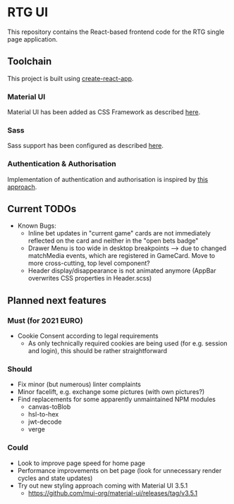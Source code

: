 # RTG UI

This repository contains the React-based frontend code for the RTG single page application.

## Toolchain

This project is built using [create-react-app](https://github.com/facebookincubator/create-react-app).

### Material UI

Material UI has been added as CSS Framework as described [here](https://stackoverflow.com/a/44197904).

### Sass

Sass support has been configured as described [here](https://create-react-app.dev/docs/adding-a-sass-stylesheet).

### Authentication & Authorisation

Implementation of authentication and authorisation is inspired by [this approach](https://reacttraining.com/react-router/web/example/auth-workflow).

## Current TODOs

* Known Bugs:
    * Inline bet updates in "current game" cards are not immediately reflected on the card and neither in the "open bets badge"
    * Drawer Menu is too wide in desktop breakpoints --> due to changed matchMedia events, which are registered in GameCard. Move to more cross-cutting, top level component?
    * Header display/disappearance is not animated anymore (AppBar overwrites CSS properties in Header.scss)

## Planned next features

### Must (for 2021 EURO)

* Cookie Consent according to legal requirements
    * As only technically required cookies are being used (for e.g. session and login), this should be rather straightforward

### Should

* Fix minor (but numerous) linter complaints
* Minor facelift, e.g. exchange some pictures (with own pictures?)
* Find replacements for some apparently unmaintained NPM modules
    * canvas-toBlob
    * hsl-to-hex
    * jwt-decode
    * verge

### Could

* Look to improve page speed for home page
* Performance improvements on bet page (look for unnecessary render cycles and state updates)
* Try out new styling approach coming with Material UI 3.5.1
    * https://github.com/mui-org/material-ui/releases/tag/v3.5.1